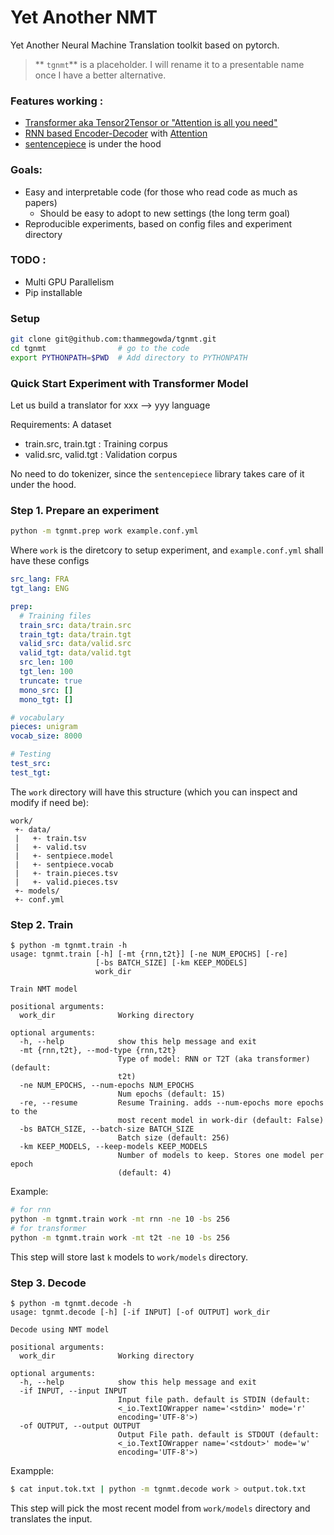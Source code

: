 # Yet Another NMT

Yet Another Neural Machine Translation toolkit based on pytorch.
>  ** `tgnmt`** is a placeholder.  I will rename it to a presentable name once I have a better alternative.


### Features working  :
 + [Transformer aka Tensor2Tensor or "Attention is all you need"](https://arxiv.org/abs/1706.03762)
 + [RNN based Encoder-Decoder](https://papers.nips.cc/paper/5346-sequence-to-sequence-learning-with-neural-networks.pdf) with [Attention](https://nlp.stanford.edu/pubs/emnlp15_attn.pdf)
 + [sentencepiece](https://github.com/google/sentencepiece) is under the hood

### Goals:
+ Easy and interpretable code (for those who read code as much as papers)
  + Should be easy to adopt to new settings (the long term goal)
+ Reproducible experiments, based on config files and experiment directory


### TODO :
 + Multi GPU Parallelism
 + Pip installable


### Setup

```bash
git clone git@github.com:thammegowda/tgnmt.git
cd tgnmt                # go to the code
export PYTHONPATH=$PWD  # Add directory to PYTHONPATH
```

### Quick Start Experiment with Transformer Model

Let us build a translator for xxx --> yyy language

Requirements: A dataset
 + train.src, train.tgt : Training corpus
 + valid.src, valid.tgt : Validation corpus

No need to do tokenizer, since the `sentencepiece` library takes care of it under the hood.

### Step 1. Prepare an experiment

```bash
python -m tgnmt.prep work example.conf.yml
```
Where `work` is the diretcory to setup experiment, and `example.conf.yml` shall have these configs
```yaml
src_lang: FRA
tgt_lang: ENG

prep:
  # Training files
  train_src: data/train.src
  train_tgt: data/train.tgt
  valid_src: data/valid.src
  valid_tgt: data/valid.tgt
  src_len: 100
  tgt_len: 100
  truncate: true
  mono_src: []
  mono_tgt: []

# vocabulary
pieces: unigram
vocab_size: 8000

# Testing
test_src:
test_tgt:
```
The `work` directory will have this structure (which you can inspect and modify if need be):

```
work/
 +- data/
 |   +- train.tsv
 |   +- valid.tsv
 |   +- sentpiece.model
 |   +- sentpiece.vocab
 |   +- train.pieces.tsv
 |   +- valid.pieces.tsv
 +- models/
 +- conf.yml
```

### Step 2. Train

```
$ python -m tgnmt.train -h
usage: tgnmt.train [-h] [-mt {rnn,t2t}] [-ne NUM_EPOCHS] [-re]
                   [-bs BATCH_SIZE] [-km KEEP_MODELS]
                   work_dir

Train NMT model

positional arguments:
  work_dir              Working directory

optional arguments:
  -h, --help            show this help message and exit
  -mt {rnn,t2t}, --mod-type {rnn,t2t}
                        Type of model: RNN or T2T (aka transformer) (default:
                        t2t)
  -ne NUM_EPOCHS, --num-epochs NUM_EPOCHS
                        Num epochs (default: 15)
  -re, --resume         Resume Training. adds --num-epochs more epochs to the
                        most recent model in work-dir (default: False)
  -bs BATCH_SIZE, --batch-size BATCH_SIZE
                        Batch size (default: 256)
  -km KEEP_MODELS, --keep-models KEEP_MODELS
                        Number of models to keep. Stores one model per epoch
                        (default: 4)
```
Example:

```bash
# for rnn
python -m tgnmt.train work -mt rnn -ne 10 -bs 256
# for transformer
python -m tgnmt.train work -mt t2t -ne 10 -bs 256
```
This step will store last `k` models to `work/models` directory.

### Step 3. Decode

```
$ python -m tgnmt.decode -h
usage: tgnmt.decode [-h] [-if INPUT] [-of OUTPUT] work_dir

Decode using NMT model

positional arguments:
  work_dir              Working directory

optional arguments:
  -h, --help            show this help message and exit
  -if INPUT, --input INPUT
                        Input file path. default is STDIN (default:
                        <_io.TextIOWrapper name='<stdin>' mode='r'
                        encoding='UTF-8'>)
  -of OUTPUT, --output OUTPUT
                        Output File path. default is STDOUT (default:
                        <_io.TextIOWrapper name='<stdout>' mode='w'
                        encoding='UTF-8'>)
```
Exampple:

```bash
$ cat input.tok.txt | python -m tgnmt.decode work > output.tok.txt
```
This step will pick the most recent model from `work/models` directory and translates the input.

